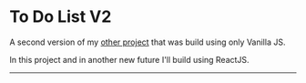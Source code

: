 # To Do List V2

A second version of my <a href="https://github.com/diegosouza007/To-Do-list">other project</a> that was build using only Vanilla JS. 

In this project and in another new future I'll build using ReactJS.

---

